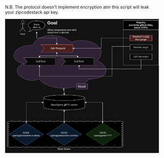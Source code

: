 N.B. The protocol doesn't implement encryption atm
this script will leak your zipcodestack api key.

![graph](testclient/graph.png)